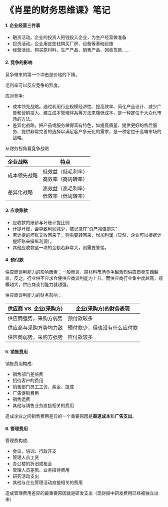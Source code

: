 # 《肖星的财务思维课》笔记

#### 1. 企业经营三件事

- 融资活动。企业的投资人把钱投入企业，为生产经营做准备
- 投资活动。企业用这些钱购买厂房、设备等基础设施
- 经营活动。购买原材料、生产产品、销售产品、回收货款……

#### 2. 竞争的影响

竞争带来的第一个冲击是价格的下降。

毛利率可以反应竞争的烈度。

应对竞争:

- 成本领先战略。通过利用行业规模经济性、提高效率、简化产品设计、减少广告和营销投入、建立成本管理体系等方法来降低成本，是一种定位于大众化市场的方法。
- 差异化战略。把产品或服务做得富有特色，如提高质量、提供更好的售后服务、提供非常完善的选择以满足客户多元化的需求，是一种定位于高端市场的战略。

从财务视角看竞争战略

| 企业战略     | 特点                                      |
| :----------- | ----------------------------------------- |
| 成本领先战略 | 低效益（低毛利率）<br>高效率（高周转率）  |
| 差异化战略   | 高效益（高毛利率）<br/>低效率（低周转率） |

#### 3. 应收账款

- 应收款的账龄与坏账计提比例
- 计提坏账，会导致利润减少，被记录在“资产减值损失”
- 若计提的坏账又收回来了，则需要转回来，增加利润（显然，企业可以根据计提坏账来操纵利润）。
- 其他应收款这一项的金额若非常大，则需要警惕。

#### 4. 预付款

供应商谈判能力的影响因素：一般而言，原材料市场竞争越激烈供应商卖东西越难，反之，行业供不应求会使供应商谈判能力上升。而供应商行业集中度越高，规模越大，供应商谈判能力就越强。

供应商谈判能力的财务影响：

| 供应商 VS. 企业(采购方) | 企业(采购方)的财务表现       |
| ----------------------- | ---------------------------- |
| 供应商强势，采购方弱势  | 预付款较多                   |
| 供应商与采购方势均力敌  | 预付款少，但也没有什么应付款 |
| 供应商弱势，采购方强势  | 应付款较多                   |

#### 5. 销售费用

销售费用构成:

- 销售部门差旅费
- 招待客户的费用
- 销售部门员工工资、奖金、提成
- 广告促销费用
- 销售运费
- 其他与销售业务直接相关的费用

造成企业之间销售费用差异的一个重要原因是**渠道成本**和**广告支出**。

#### 6. 管理费用

管理费构成:

- 会议、培训、行政开支
- 管理人员工资
- 办公楼的折旧或租金
- 管理人员差旅、业务招待费用
- 研究活动支出
- 其他与企业管理活动直接相关的费用

造成管理费用差异的最重要原因就是研发支出（现财报中研发费用已经被独立出来）

